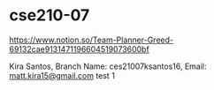 # cse210-07

https://www.notion.so/Team-Planner-Greed-69132cae9131471196604519073600bf

Kira Santos, Branch Name: ces21007ksantos16, Email: matt.kira15@gmail.com
test 1